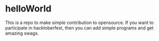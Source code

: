 # helloWorld
This is a repo to make simple contribution to opensource.
If you want to participate in hacktoberfest, then you can add simple programs and get amazing swags.
